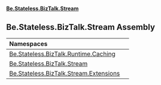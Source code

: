 #### [Be.Stateless.BizTalk.Stream](README.md 'README')

## Be.Stateless.BizTalk.Stream Assembly

| Namespaces | |
| :--- | :--- |
| [Be.Stateless.BizTalk.Runtime.Caching](Be.Stateless.BizTalk.Runtime.Caching.md 'Be.Stateless.BizTalk.Runtime.Caching') | |
| [Be.Stateless.BizTalk.Stream](Be.Stateless.BizTalk.Stream.md 'Be.Stateless.BizTalk.Stream') | |
| [Be.Stateless.BizTalk.Stream.Extensions](Be.Stateless.BizTalk.Stream.Extensions.md 'Be.Stateless.BizTalk.Stream.Extensions') | |
